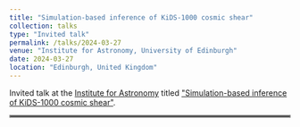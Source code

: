 ```yaml
---
title: "Simulation-based inference of KiDS-1000 cosmic shear"
collection: talks
type: "Invited talk"
permalink: /talks/2024-03-27
venue: "Institute for Astronomy, University of Edinburgh"
date: 2024-03-27
location: "Edinburgh, United Kingdom"
---
```


Invited talk at the [Institute for Astronomy](https://ifa.roe.ac.uk/) titled ["Simulation-based inference of KiDS-1000 cosmic shear"](../files/2024-03-26_sbi_edinburgh.pdf).

<hr style="border:2px solid gray">
